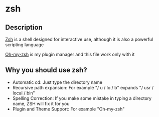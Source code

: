 # zsh

## Description

[Zsh](http://zsh.sourceforge.net/) is a shell designed for interactive use, although it is also a powerful scripting language

[Oh-my-zsh](https://ohmyz.sh/) is my plugin manager and this file work only with it

## Why you should use zsh?

* Automatic cd: Just type the directory name
* Recursive path expansion: For example "/ u / lo / b" expands "/ usr / local / bin"
* Spelling Correction: If you make some mistake in typing a directory name, ZSH will fix it for you
* Plugin and Theme Support: For example "Oh-my-zsh"
